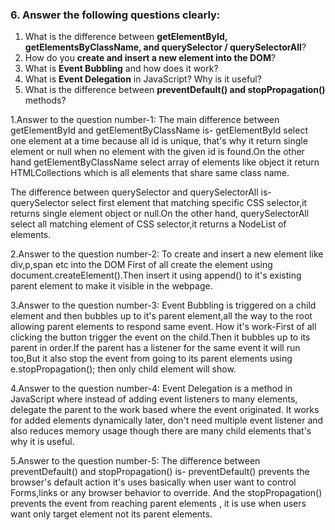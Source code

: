 ### 6. Answer the following questions clearly:

1. What is the difference between **getElementById, getElementsByClassName, and querySelector / querySelectorAll**?
2. How do you **create and insert a new element into the DOM**?
3. What is **Event Bubbling** and how does it work?
4. What is **Event Delegation** in JavaScript? Why is it useful?
5. What is the difference between **preventDefault() and stopPropagation()** methods?

1.Answer to the question number-1:
The main difference between getElementById and getElementByClassName is-
getElementById select one element at a time because all id is unique, that's why it return single element or null when no element with the given id is found.On the other hand
getElementByClassName select array of elements like object it return HTMLCollections which is all elements that share same class name.

The difference between querySelector and querySelectorAll is-
querySelector select first element that matching specific CSS selector,it returns single element object or null.On the other hand,
querySelectorAll select all matching element of CSS selector,it returns a NodeList of elements.

2.Answer to the question number-2:
To create and insert a new element like div,p,span etc into the DOM First of all create the element using document.createElement().Then insert it using append() to it's existing parent element to make it visible in the webpage.

3.Answer to the question number-3:
Event Bubbling is triggered on a child element and then bubbles up to it's parent element,all the way to the root allowing parent elements to respond same event.
How it's work-First of all clicking the button trigger the event on the child.Then it bubbles up to its parent in order.If the parent has a listener for the same event it will run too,But it also stop the event from going to its parent elements using e.stopPropagation(); then only child element will show.

4.Answer to the question number-4:
Event Delegation is a method in JavaScript where instead of adding event listeners to many elements, delegate the parent to the work based where the event originated.
It works for added elements dynamically later, don't need multiple event listener and also reduces memory usage though there are many child elements that's why it is useful.

5.Answer to the question number-5:
The difference between preventDefault() and stopPropagation() is-
preventDefault() prevents the browser's default action it's uses basically when user want to control Forms,links or any browser behavior to override.
And the stopPropagation() prevents the event from reaching parent elements , it is use when users want only target element not its parent elements.
